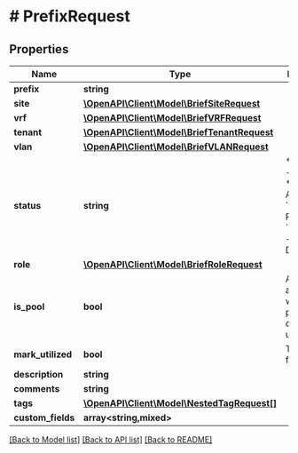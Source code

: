 # # PrefixRequest

## Properties

Name | Type | Description | Notes
------------ | ------------- | ------------- | -------------
**prefix** | **string** |  |
**site** | [**\OpenAPI\Client\Model\BriefSiteRequest**](BriefSiteRequest.md) |  | [optional]
**vrf** | [**\OpenAPI\Client\Model\BriefVRFRequest**](BriefVRFRequest.md) |  | [optional]
**tenant** | [**\OpenAPI\Client\Model\BriefTenantRequest**](BriefTenantRequest.md) |  | [optional]
**vlan** | [**\OpenAPI\Client\Model\BriefVLANRequest**](BriefVLANRequest.md) |  | [optional]
**status** | **string** | * &#x60;container&#x60; - Container * &#x60;active&#x60; - Active * &#x60;reserved&#x60; - Reserved * &#x60;deprecated&#x60; - Deprecated | [optional]
**role** | [**\OpenAPI\Client\Model\BriefRoleRequest**](BriefRoleRequest.md) |  | [optional]
**is_pool** | **bool** | All IP addresses within this prefix are considered usable | [optional]
**mark_utilized** | **bool** | Treat as fully utilized | [optional]
**description** | **string** |  | [optional]
**comments** | **string** |  | [optional]
**tags** | [**\OpenAPI\Client\Model\NestedTagRequest[]**](NestedTagRequest.md) |  | [optional]
**custom_fields** | **array<string,mixed>** |  | [optional]

[[Back to Model list]](../../README.md#models) [[Back to API list]](../../README.md#endpoints) [[Back to README]](../../README.md)
